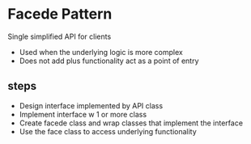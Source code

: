 # Facede Pattern

Single simplified API for clients
- Used when the underlying logic is more complex
- Does not add plus functionality act as a point of entry

## steps
- Design interface implemented by API class
- Implement interface w 1 or more class
- Create facede class and wrap classes that implement the interface
- Use the face class to access underlying functionality


